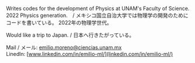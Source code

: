 Writes codes for the development of Physics at UNAM's Faculty of Science.
2022 Physics generation.　/ 
メキシコ国立自治大学では物理学の開発のためにコードを書いている。
2022年の物理学世代。

Would like a trip to Japan. / 
日本へ行きたがっている。

Mail / メール: emilio.moreno@ciencias.unam.mx \
LinedIn: [www.linkedin.com/in/emilio-ml/](linkedin.com/in/emilio-ml/)
